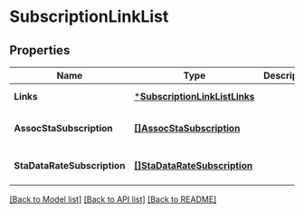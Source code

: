 # SubscriptionLinkList

## Properties
Name | Type | Description | Notes
------------ | ------------- | ------------- | -------------
**Links** | [***SubscriptionLinkListLinks**](SubscriptionLinkList__links.md) |  | [default to null]
**AssocStaSubscription** | [**[]AssocStaSubscription**](AssocStaSubscription.md) |  | [optional] [default to null]
**StaDataRateSubscription** | [**[]StaDataRateSubscription**](StaDataRateSubscription.md) |  | [optional] [default to null]

[[Back to Model list]](../README.md#documentation-for-models) [[Back to API list]](../README.md#documentation-for-api-endpoints) [[Back to README]](../README.md)


